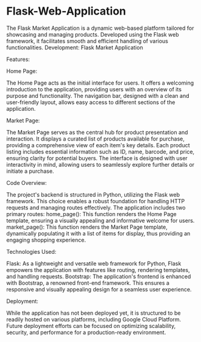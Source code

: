 # Flask-Web-Application
The Flask Market Application is a dynamic web-based platform tailored for showcasing and managing products. Developed using the Flask web framework, it facilitates smooth and efficient handling of various functionalities.
Development: Flask Market Application

Features:

Home Page:

The Home Page acts as the initial interface for users. It offers a welcoming introduction to the application, providing users with an overview of its purpose and functionality.
The navigation bar, designed with a clean and user-friendly layout, allows easy access to different sections of the application.

Market Page:

The Market Page serves as the central hub for product presentation and interaction. It displays a curated list of products available for purchase, providing a comprehensive view of each item's key details.
Each product listing includes essential information such as ID, name, barcode, and price, ensuring clarity for potential buyers.
The interface is designed with user interactivity in mind, allowing users to seamlessly explore further details or initiate a purchase.

Code Overview:

The project's backend is structured in Python, utilizing the Flask web framework. This choice enables a robust foundation for handling HTTP requests and managing routes effectively.
The application includes two primary routes:
home_page(): This function renders the Home Page template, ensuring a visually appealing and informative welcome for users.
market_page(): This function renders the Market Page template, dynamically populating it with a list of items for display, thus providing an engaging shopping experience.

Technologies Used:

Flask: As a lightweight and versatile web framework for Python, Flask empowers the application with features like routing, rendering templates, and handling requests.
Bootstrap: The application's frontend is enhanced with Bootstrap, a renowned front-end framework. This ensures a responsive and visually appealing design for a seamless user experience.


Deployment:

While the application has not been deployed yet, it is structured to be readily hosted on various platforms, including Google Cloud Platform. Future deployment efforts can be focused on optimizing scalability, security, and performance for a production-ready environment.
